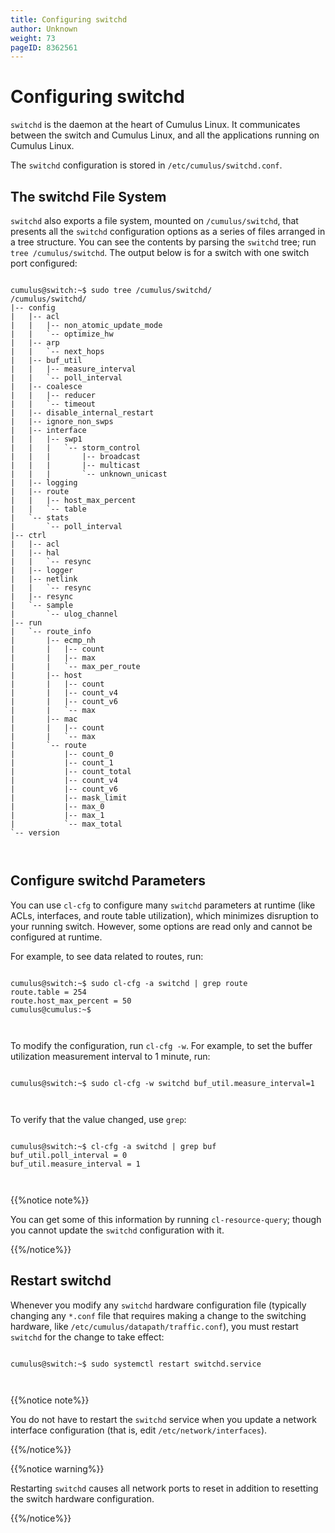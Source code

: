 ```yaml
---
title: Configuring switchd
author: Unknown
weight: 73
pageID: 8362561
---
```

# Configuring switchd

`switchd`<span id="src-8362561_indexterm-D9B1AC1340E728FB10AED8A5C19039A1">
is the </span>daemon at the heart of Cumulus Linux. It communicates
between the switch and Cumulus Linux, and all the applications running
on Cumulus Linux.

The `switchd` configuration is stored in
`/etc/cumulus/switchd.conf`.

## The switchd File System

`switchd`<span id="src-8362561_indexterm-3E087284C77D7249CE05CC53316B17BA">
also exports a </span>file system, mounted on `/cumulus/switchd`, that
presents all the `switchd` configuration options as a series of files
arranged in a tree structure. You can see the contents by parsing the
`switchd` tree; run `tree /cumulus/switchd`. The output below is for a
switch with one switch port configured:

``` 
                   
cumulus@switch:~$ sudo tree /cumulus/switchd/
/cumulus/switchd/
|-- config
|   |-- acl
|   |   |-- non_atomic_update_mode
|   |   `-- optimize_hw
|   |-- arp
|   |   `-- next_hops
|   |-- buf_util
|   |   |-- measure_interval
|   |   `-- poll_interval
|   |-- coalesce
|   |   |-- reducer
|   |   `-- timeout
|   |-- disable_internal_restart
|   |-- ignore_non_swps
|   |-- interface
|   |   |-- swp1
|   |   |   `-- storm_control
|   |   |       |-- broadcast
|   |   |       |-- multicast
|   |   |       `-- unknown_unicast
|   |-- logging
|   |-- route
|   |   |-- host_max_percent
|   |   `-- table
|   `-- stats
|       `-- poll_interval
|-- ctrl
|   |-- acl
|   |-- hal
|   |   `-- resync
|   |-- logger
|   |-- netlink
|   |   `-- resync
|   |-- resync
|   `-- sample
|       `-- ulog_channel
|-- run
|   `-- route_info
|       |-- ecmp_nh
|       |   |-- count
|       |   |-- max
|       |   `-- max_per_route
|       |-- host
|       |   |-- count
|       |   |-- count_v4
|       |   |-- count_v6
|       |   `-- max
|       |-- mac
|       |   |-- count
|       |   `-- max
|       `-- route
|           |-- count_0
|           |-- count_1
|           |-- count_total
|           |-- count_v4
|           |-- count_v6
|           |-- mask_limit
|           |-- max_0
|           |-- max_1
|           `-- max_total
`-- version
   
    
```

## Configure switchd Parameters

<span id="src-8362561_indexterm-C88A1EFD8547F74C744E43B8BEDEC62E">You
can use </span>`cl-cfg` to configure many `switchd` parameters at
runtime (like ACLs, interfaces, and route table utilization), which
minimizes disruption to your running switch. However, some options are
read only and cannot be configured at runtime.

For example, to see data related to routes, run:

``` 
                   
cumulus@switch:~$ sudo cl-cfg -a switchd | grep route
route.table = 254
route.host_max_percent = 50
cumulus@cumulus:~$
   
    
```

To modify the configuration, run `cl-cfg -w`. For example, to set the
buffer utilization measurement interval to 1 minute, run:

``` 
                   
cumulus@switch:~$ sudo cl-cfg -w switchd buf_util.measure_interval=1
   
    
```

To verify that the value changed, use `grep`:

``` 
                   
cumulus@switch:~$ cl-cfg -a switchd | grep buf
buf_util.poll_interval = 0
buf_util.measure_interval = 1
   
    
```

{{%notice note%}}

You can get some of this information by running `cl-resource-query`;
though you cannot update the `switchd` configuration with it.

{{%/notice%}}

## Restart switchd

Whenever you modify any `switchd` hardware configuration file (typically
changing any `*.conf` file that requires making a change to the
switching hardware, like
`/etc/cumulus/datapath/traffic.conf`<span id="src-8362561_indexterm-DA1469432AB3393F3D8542596E937023">),
you
</span><span id="src-8362561_indexterm-9E6AADAA90BFEBE870E4DD326424ECC6">must
</span>restart `switchd` for the change to take effect:

``` 
                   
cumulus@switch:~$ sudo systemctl restart switchd.service
   
    
```

{{%notice note%}}

You do not have to restart the `switchd` service when you update a
network interface configuration (that is, edit
`/etc/network/interfaces`).

{{%/notice%}}

{{%notice warning%}}

Restarting `switchd` causes all network ports to reset in addition to
resetting the switch hardware configuration.

{{%/notice%}}
